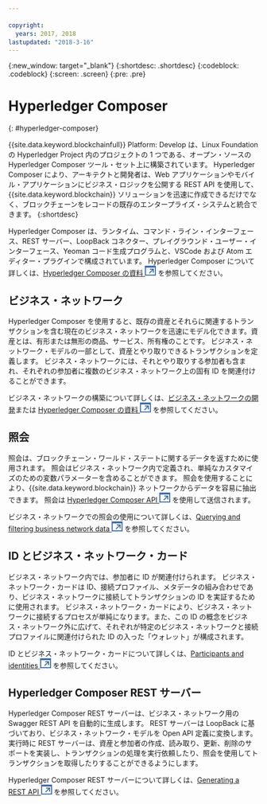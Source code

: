 ```yaml
---

copyright:
  years: 2017, 2018
lastupdated: "2018-3-16"
---
```


{:new_window: target="_blank"}
{:shortdesc: .shortdesc}
{:codeblock: .codeblock}
{:screen: .screen}
{:pre: .pre}


# Hyperledger Composer
{: #hyperledger-composer}

{{site.data.keyword.blockchainfull}} Platform: Develop は、Linux Foundation の Hyperledger Project 内のプロジェクトの 1 つである、オープン・ソースの Hyperledger Composer ツール・セット上に構築されています。 Hyperledger Composer により、アーキテクトと開発者は、Web アプリケーションやモバイル・アプリケーションにビジネス・ロジックを公開する REST API を使用して、{{site.data.keyword.blockchain}} ソリューションを迅速に作成できるだけでなく、ブロックチェーンをレコードの既存のエンタープライズ・システムと統合できます。
{:shortdesc}

Hyperledger Composer は、ランタイム、コマンド・ライン・インターフェース、REST サーバー、LoopBack コネクター、プレイグラウンド・ユーザー・インターフェース、Yeoman コード生成プログラムと、VSCode および Atom エディター・プラグインで構成されています。 Hyperledger Composer について詳しくは、[Hyperledger Composer の資料 ![外部リンク・アイコン](../images/external_link.svg "外部リンク・アイコン")](https://hyperledger.github.io/composer/latest/introduction/introduction.html) を参照してください。


## ビジネス・ネットワーク

Hyperledger Composer を使用すると、既存の資産とそれらに関連するトランザクションを含む現在のビジネス・ネットワークを迅速にモデル化できます。資産とは、有形または無形の商品、サービス、所有権のことです。 ビジネス・ネットワーク・モデルの一部として、資産とやり取りできるトランザクションを定義します。 ビジネス・ネットワークには、それとやり取りする参加者も含まれ、それぞれの参加者に複数のビジネス・ネットワーク上の固有 ID を関連付けることができます。

ビジネス・ネットワークの構築について詳しくは、[ビジネス・ネットワークの開発](./develop.html)または [Hyperledger Composer の資料 ![外部リンク・アイコン](../images/external_link.svg "外部リンク・アイコン")](https://hyperledger.github.io/composer/latest/introduction/introduction.html) を参照してください。

## 照会

照会は、ブロックチェーン・ワールド・ステートに関するデータを返すために使用されます。 照会はビジネス・ネットワーク内で定義され、単純なカスタマイズのための変数パラメーターを含めることができます。 照会を使用することにより、{{site.data.keyword.blockchain}} ネットワークからデータを容易に抽出できます。 照会は [Hyperledger Composer API ![外部リンク・アイコン](../images/external_link.svg "外部リンク・アイコン")](https://hyperledger.github.io/composer/latest/api/api-doc-index) を使用して送信されます。

ビジネス・ネットワークでの照会の使用について詳しくは、[Querying and filtering business network data ![外部リンク・アイコン](../images/external_link.svg "外部リンク・アイコン")](https://hyperledger.github.io/composer/business-network/query) を参照してください。

## ID とビジネス・ネットワーク・カード

ビジネス・ネットワーク内では、参加者に ID が関連付けられます。 ビジネス・ネットワーク・カードは ID、接続プロファイル、メタデータの組み合わせであり、ビジネス・ネットワークに接続してトランザクションの ID を実証するために使用されます。 ビジネス・ネットワーク・カードにより、ビジネス・ネットワークに接続するプロセスが単純になります。また、この ID の概念をビジネス・ネットワーク外に広げて、それぞれが特定のビジネス・ネットワークと接続プロファイルに関連付けられた ID の入った「ウォレット」が構成されます。

ID とビジネス・ネットワーク・カードについて詳しくは、[Participants and identities ![外部リンク・アイコン ](../images/external_link.svg "外部リンク・アイコン")](https://hyperledger.github.io/composer/managing/participantsandidentities) を参照してください。

## Hyperledger Composer REST サーバー

Hyperledger Composer REST サーバーは、ビジネス・ネットワーク用の Swagger REST API を自動的に生成します。 REST サーバーは LoopBack に基づいており、ビジネス・ネットワーク・モデルを Open API 定義に変換します。 実行時に REST サーバーは、資産と参加者の作成、読み取り、更新、削除のサポートを実装し、トランザクションの処理を実行依頼したり、照会を使用してトランザクションを取得したりすることができるようにします。

Hyperledger Composer REST サーバーについて詳しくは、[Generating a REST API ![外部リンク・アイコン](../images/external_link.svg "外部リンク・アイコン")](https://hyperledger.github.io/composer/integrating/getting-started-rest-api) を参照してください。
